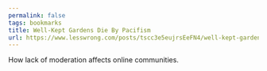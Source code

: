 ```yaml
---
permalink: false
tags: bookmarks
title: Well-Kept Gardens Die By Pacifism
url: https://www.lesswrong.com/posts/tscc3e5eujrsEeFN4/well-kept-gardens-die-by-pacifism
---
```

How lack of moderation affects online communities.
